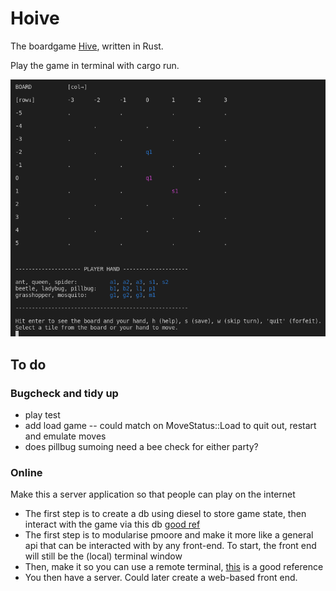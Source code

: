 # Hoive
The boardgame [Hive](https://en.wikipedia.org/wiki/Hive_(game)), written in Rust.

Play the game in terminal with cargo run.


![snapshot of the app](/reference/gameplay.png "snapshot of the app")

## To do
### Bugcheck and tidy up

- play test
- add load game -- could match on MoveStatus::Load to quit out, restart and emulate moves
- does pillbug sumoing need a bee check for either party?

### Online
Make this a server application so that people can play on the internet
- The first step is to create a db using diesel to store game state, then interact with the game via this db [good ref](https://fdeantoni.medium.com/rust-actix-diesel-sqlite-d67a1c3ef0e)
- The first step is to modularise pmoore and make it more like a general api that can be interacted with by any front-end. To start, the front end will still be the (local) terminal window
- Then, make it so you can use a remote terminal, [this](https://github.com/vascokk/fullstack-rust/tree/main/server/src) is a good reference
- You then have a server. Could later create a web-based front end.
<!-- 
### "House rules"
Then it might be "fun" to add new animals in a non-standard version of the game e.g.:

* a centipede that can remove any adjacent (non-flying) animal permanently from that game (but then also dies), maybe also has limited moveset - moves like ladybird but with only 2 moves. Mosquitos copying centipede must die if used like centipede.
* a housefly that can move anywhere (including into small gaps an ant can't reach) for one turn (and then must fly back - if it can't return to its original spot, it dies for that game or is returned to player hand). Maybe it doesn't need to die or return, maybe it can fly freely but never land adjacent to bees or maybe even spiders so that you need to defend bee / other peices with spider. Maybe both are cool, I dunno.
* maybe other people have made custom hive peices that we can implement, search later.
 -->
